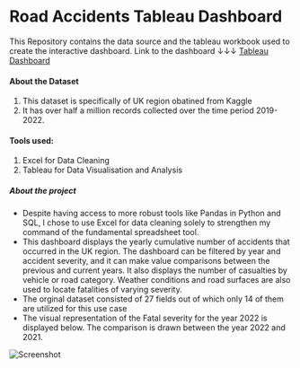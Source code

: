# Road Accidents Tableau Dashboard

This Repository contains the data source and the tableau workbook used to create the interactive dashboard.
Link to the dashboard ↓↓↓
[Tableau Dashboard](https://public.tableau.com/app/profile/sakshi.srivastava6044/viz/RoadAccidents_Dashboard/RoadAccident_Dashboard)

#### About the Dataset
1) This dataset is specifically of UK region obatined from Kaggle 
2) It has over half a million records collected over the time period 2019-2022.

#### Tools used: 
1) Excel for Data Cleaning 
2) Tableau for Data Visualisation and Analysis

##### About the project
- Despite having access to more robust tools like Pandas in Python and SQL, I chose to use Excel for data cleaning solely to strengthen my command of the fundamental spreadsheet tool.
- This dashboard displays the yearly cumulative number of accidents that occurred in the UK region. The dashboard can be filtered by year and accident severity, and it can make value comparisons between the previous and current years. It also displays the number of casualties by vehicle or road category. Weather conditions and road surfaces are also used to locate fatalities of varying severity. 
- The orginal dataset consisted of 27 fields out of which only 14 of them are utilized for this use case
- The visual representation of the Fatal severity for the year 2022 is displayed below. The comparison is drawn between the year 2022 and 2021.

![Screenshot](https://user-images.githubusercontent.com/123297799/227778082-3daed5c7-818c-456b-a834-b6cc2f5ef6fc.png)
